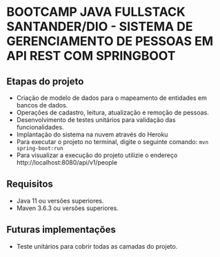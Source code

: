 # BOOTCAMP JAVA FULLSTACK SANTANDER/DIO - SISTEMA DE GERENCIAMENTO DE PESSOAS EM API REST COM SPRINGBOOT

## Etapas do projeto
- Criação de modelo de dados para o mapeamento de entidades em bancos de dados.
- Operações de cadastro, leitura, atualização e remoção de pessoas.
- Desenvolvimento de testes unitários para validação das funcionalidades.
- Implantação do sistema na nuvem através do Heroku
- Para executar o projeto no terminal, digite o seguinte comando: `mvn spring-boot:run`
- Para visualizar a execução do projeto utilizie o endereço http://localhost:8080/api/v1/people

## Requisitos
- Java 11 ou versões superiores.
- Maven 3.6.3 ou versões superiores.

## Futuras implementações
- Teste unitários para cobrir todas as camadas do projeto.